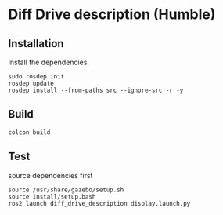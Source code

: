 # Diff Drive description (Humble)
## Installation

Install the dependencies.
```
sudo rosdep init
rosdep update
rosdep install --from-paths src --ignore-src -r -y
```
## Build
```
colcon build
```
## Test
source dependencies first
```
source /usr/share/gazebo/setup.sh
source install/setup.bash
ros2 launch diff_drive_description display.launch.py
```